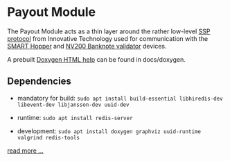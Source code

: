# Payout Module

The Payout Module  acts as a thin layer
around the rather low-level [SSP protocol][itl-ssp]
from Innovative Technology used for communication with the [SMART Hopper][itl-hw-hopper]
and [NV200 Banknote validator][itl-hw-validator] devices.

A prebuilt [Doxygen HTML help][payout-api] can be found in docs/doxygen.

## Dependencies

* mandatory for build: `sudo apt install build-essential libhiredis-dev libevent-dev libjansson-dev uuid-dev` 

* runtime: `sudo apt install redis-server`

* development: `sudo apt install doxygen graphviz uuid-runtime valgrind redis-tools`

[read more ...](docs/overview.md)

[itl-ssp]: http://innovative-technology.com/product-files/ssp-manuals/smart-payout-ssp-manual.pdf
[itl-hw-hopper]: http://innovative-technology.com/products/products-main/210-smart-hopper
[itl-hw-validator]: http://innovative-technology.com/products/products-main/90-nv200
[payout-api]: https://htmlpreview.github.io/?https://github.com/sixtyeight/Payout/blob/master/docs/doxygen/index.html
